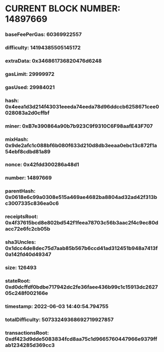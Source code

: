 # CURRENT BLOCK NUMBER: 14897669

### baseFeePerGas: 60369922557
### difficulty: 14194385505145172
### extraData: 0x346861736820476d6248
### gasLimit: 29999972
### gasUsed: 29984021
### hash: 0x4eea1d3d214f43031eeeda74eeda78d96ddccb6258671cee0028083a2d0cffbf
### miner: 0xB7e390864a90b7b923C9f9310C6F98aafE43F707
### mixHash: 0x9de2afc1c088bf6b080f633d210d8db3eeaa0ebc13c872f1a54ebf8cdbd81a89
### nonce: 0x42fdd300286a48d1
### number: 14897669
### parentHash: 0x0618e6c99a0308e515a469ae4682ba8804ad32ad42f313bc3007335c836ea0c6
### receiptsRoot: 0x4f37615bcd8e802bd542f1feea78703c56b3aac2f4c9ec80dacc72e6fc2cb05b
### sha3Uncles: 0x1dcc4de8dec75d7aab85b567b6ccd41ad312451b948a7413f0a142fd40d49347
### size: 126493
### stateRoot: 0xd0dcffdf0bdbe717942dc2fe36faee436b99c1c15913dc262705c248f002166e
### timestamp: 2022-06-03 14:40:54.794755
### totalDifficulty: 50733249368692719927857
### transactionsRoot: 0xdf423d9dde5083834fcd8aa75c1d9665760447966e9379ffab1234285d369cc3
